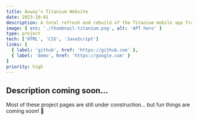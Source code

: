 ```yaml
---
title: Axway’s Titanium Website
date: 2023-10-01
description: A total refresh and rebuild of the Titanium mobile app framework’s website.
image: { src: './thumbnail-titanium.png', alt: 'APT hero' }
type: project
tech: ['HTML', 'CSS', 'JavaScript']
links: [
  { label: 'github', href: 'https://github.com' },
  { label: 'demo', href: 'https://google.com' }
]
priority: high
---
```


## Description coming soon...

Most of these project pages are still under construction... but fun things are coming soon! 👀